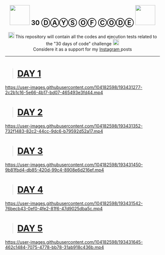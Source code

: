 <h2 align = "center">
  <img src = "https://www.npmjs.com/npm-avatar/eyJhbGciOiJIUzI1NiIsInR5cCI6IkpXVCJ9.eyJhdmF0YXJVUkwiOiJodHRwczovL3MuZ3JhdmF0YXIuY29tL2F2YXRhci85YzljOWQxZWE5Yjg0MDVhMWJkZDYwMjlkNzYwYmEzZD9zaXplPTQ5NiZkZWZhdWx0PXJldHJvIn0.eio_5yo2ks7mUdvw7bODGhNpAfVtY-yJ7fxQT8CH-YY" width = "65"> 
  30 ⒹⒶⓎⓈ ⓄⒻ ⒸⓄⒹⒺ
  <img src = "https://www.npmjs.com/npm-avatar/eyJhbGciOiJIUzI1NiIsInR5cCI6IkpXVCJ9.eyJhdmF0YXJVUkwiOiJodHRwczovL3MuZ3JhdmF0YXIuY29tL2F2YXRhci85YzljOWQxZWE5Yjg0MDVhMWJkZDYwMjlkNzYwYmEzZD9zaXplPTQ5NiZkZWZhdWx0PXJldHJvIn0.eio_5yo2ks7mUdvw7bODGhNpAfVtY-yJ7fxQT8CH-YY" width = "65"> 
</h2> 

<p align = "center">
  <img src = "https://iconsplace.com/wp-content/uploads/_icons/800080/256/png/github-icon-13-256.png", width = "20">
  This repository will contain all the codes and ejecution tests related to the "30 days of code" challenge
  <img src = "https://iconsplace.com/wp-content/uploads/_icons/800080/256/png/github-icon-13-256.png", width = "20">
  <br>
  <img src = "https://parspng.com/wp-content/uploads/2021/09/instagram-2.png" width = "15">
  Considere it as a support for my <a href = "https://www.instagram.com/el_de_men_cial/"> Instagram </a> posts
  <img src = "https://parspng.com/wp-content/uploads/2021/09/instagram-2.png" width = "15">
</p>

---

> # [DAY 1](https://github.com/martin-men/30-days-of-code/tree/main/day-1)
https://user-images.githubusercontent.com/104182598/193431277-2c2b1c16-5e66-4b17-bd07-465493e3fd44.mp4

> # [DAY 2](https://github.com/martin-men/30-days-of-code/tree/main/day-2)
https://user-images.githubusercontent.com/104182598/193431352-732f1483-82c2-44cc-9dc6-b79592d52a17.mp4

> # [DAY 3](https://github.com/martin-men/30-days-of-code/tree/main/day-3)
https://user-images.githubusercontent.com/104182598/193431450-9b81fbd4-db85-420d-99c4-8908e6d216ef.mp4

> # [DAY 4](https://github.com/martin-men/30-days-of-code/tree/main/day-4)
https://user-images.githubusercontent.com/104182598/193431542-76becb43-0ef0-4fe2-81f6-47d9025dba5c.mp4

> # [DAY 5](https://github.com/martin-men/30-days-of-code/tree/main/day-5)
https://user-images.githubusercontent.com/104182598/193431645-462c1484-7075-4778-bb78-31ab918c436b.mp4

